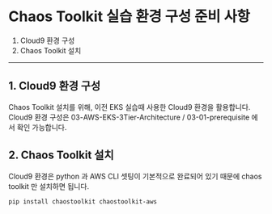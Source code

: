 # Chaos Toolkit 실습 환경 구성 준비 사항

1. Cloud9 환경 구성
2. Chaos Toolkit 설치

---
## 1. Cloud9 환경 구성
Chaos Toolkit 설치를 위해, 이전 EKS 실습때 사용한 Cloud9 환경을 활용합니다.  
Cloud9 환경 구성은 03-AWS-EKS-3Tier-Architecture / 03-01-prerequisite 에서 확인 가능합니다.  

## 2. Chaos Toolkit 설치
Cloud9 환경은 python 과 AWS CLI 셋팅이 기본적으로 완료되어 있기 때문에 chaos toolkit 만 설치하면 됩니다.  

```
pip install chaostoolkit chaostoolkit-aws
```
